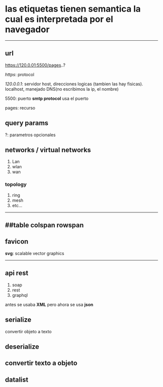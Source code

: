 # las etiquetas tienen semantica la cual es interpretada por el navegador
---
## url
https://120.0.01:5500/pages..?

*https*: protocol

*120.0.0.1*: servidor host, direcciones logicas (tambien las hay fisicas). localhost, manejado DNS(no escribimos la ip, el nombre)

5500: puerto
**smtp protocol** usa el puerto

pages: recurso
## query params
?: parametros opcionales
## networks / virtual networks

1. Lan
2. wlan
3. wan
### topology

1. ring
2. mesh
3. etc...

***

##table
colspan
rowspan
---
## favicon 

**svg**: scalable vector graphics 

---

## api rest

1. soap
2. rest
3. graphql

antes se usaba **XML** pero ahora se usa **json**
## serialize
convertir objeto a texto
## deserialize
convertir texto a objeto
---
## datalist
